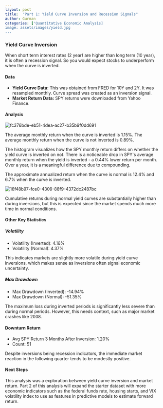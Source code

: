 ```yaml
---
layout: post
title:  "Part 1: Yield Curve Inversion and Recession Signals"
author: Gurman
categories: ['Quantitative Economic Analysis]
image: assets/images/yield.jpg
---
```


### Yield Curve Inversion

When short term interest rates (2 year) are higher than long term (10 year), it is often a recession signal. So you would expect stocks to underperform when the curve is inverted. 

#### Data
* **Yield Curve Data:** This was obtained from FRED for 10Y and 2Y. It was resampled monthly. Curve spread was created as an inversion signal.
* **Market Return Data:** SPY returns were downloaded from Yahoo Finance. 

#### Analysis
![fc376bde-eb51-4dea-ac27-b35b9f0dd691](https://github.com/user-attachments/assets/262ddaf5-e06f-4d36-92b9-bdda25f31b9c)

The average monthly return when the curve is inverted is 1.15%. The average monthly return when the curve is not inverted is 0.89%.

The histogram visualizes how the SPY monthly return differs on whether the yield curve is inverted on not. There is a noticeable drop in SPY's average monthly return when the yield is inverted - a 0.44% lower return per month. Over a year, it is a meaningful difference due to compounding. 

The approximate annualized return when the curve is normal is 12.4% and 6.7% when the curve is inverted. 

![16f48b97-fce0-4309-88f9-4372dc2487bc](https://github.com/user-attachments/assets/872ed1f7-ead6-4197-a36b-822b8a3f07bb)

Cumulative returns during normal yield curves are substantially higher than during inversions, but this is expected since the market spends much more time in normal conditions.

#### **Other Key Statistics**

##### **Volatility**
* Volatility (Inverted): 4.16%
* Volatility (Normal): 4.37%

This indicates markets are slightly more volatile during yield curve inversions, which makes sense as inversions often signal economic uncertainty.

##### **Max Drawdown**
* Max Drawdown (Inverted): -14.94%
* Max Drawdown (Normal): -51.35%

The maximum loss during inverted periods is significantly less severe than during normal periods. However, this needs context, such as major market crashes like 2008.

#### **Downturn Return**
* Avg SPY Return 3 Months After Inversion: 1.20%
* Count: 51

Despite inversions being recession indicators, the immediate market reaction in the following quarter tends to be modestly positive.

#### Next Steps

This analysis was a exploration between yield curve inversion and market return. Part 2 of this analysis will expand the starter dataset with more economic indicators such as the federal funds rate, housing starts, and VIX volatility index to use as features in predictive models to estimate forward return. 
